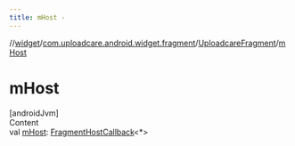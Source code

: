 ```yaml
---
title: mHost -
---
```

//[widget](../../index.md)/[com.uploadcare.android.widget.fragment](../index.md)/[UploadcareFragment](index.md)/[mHost](m-host.md)



# mHost  
[androidJvm]  
Content  
val [mHost](m-host.md): [FragmentHostCallback](https://developer.android.com/reference/kotlin/androidx/fragment/app/FragmentHostCallback.html)<*>  



